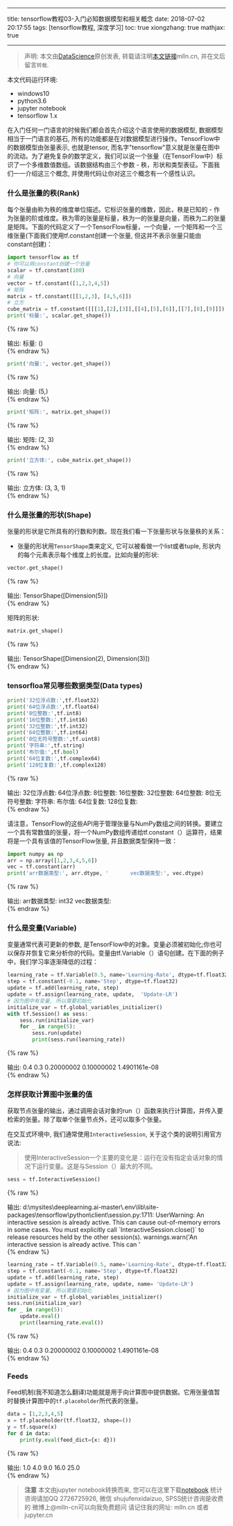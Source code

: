 
---
title: tensorflow教程03-入门必知数据模型和相关概念
date: 2018-07-02 20:17:55
tags: [tensorflow教程, 深度学习]
toc: true
xiongzhang: true
mathjax: true

---
<span></span>
<!-- more -->

> 声明: 本文由[DataScience](http://mlln.cn)原创发表, 转载请注明[本文链接](http://mlln.cn)mlln.cn, 并在文后留言`转载`.

本文代码运行环境:

- windows10
- python3.6
- jupyter notebook
- tensorflow 1.x

在入门任何一门语言的时候我们都会首先介绍这个语言使用的数据模型, 数据模型相当于一门语言的基石, 所有的功能都是在对数据模型进行操作。TensorFlow中的数据模型由张量表示, 也就是tensor, 而名字"tensorflow"意义就是张量在图中的流动。为了避免复杂的数学定义，我们可以说一个张量（在TensorFlow中）标识了一个多维数值数组。该数据结构由三个参数 - 秩，形状和类型表征。下面我们一一介绍这三个概念, 并使用代码让你对这三个概念有一个感性认识。

### 什么是张量的秩(Rank)

每个张量由称为秩的维度单位描述。它标识张量的维数，因此，秩是已知的 - 作为张量的阶或维度。秩为零的张量是标量，秩为一的张量是向量，而秩为二的张量是矩阵。下面的代码定义了一个TensorFlow标量，一个向量，一个矩阵和一个三维张量(下面我们使用tf.constant创建一个张量, 但这并不表示张量只能由constant创建)：


```python
import tensorflow as tf
# 你可以用constant创建一个张量
scalar = tf.constant(100)
# 向量
vector = tf.constant([1,2,3,4,5])
# 矩阵
matrix = tf.constant([[1,2,3], [4,5,6]])
# 立方
cube_matrix = tf.constant([[[1],[2],[3]],[[4],[5],[6]],[[7],[8],[9]]])
print('标量:', scalar.get_shape())

```

{% raw %}
<div class="output">
输出:
    标量: ()
    
</div>
{% endraw %}


```python
print('向量:', vector.get_shape())

```

{% raw %}
<div class="output">
输出:
    向量: (5,)
    
</div>
{% endraw %}


```python
print('矩阵:', matrix.get_shape())

```

{% raw %}
<div class="output">
输出:
    矩阵: (2, 3)
    
</div>
{% endraw %}


```python
print('立方体:', cube_matrix.get_shape())
```

{% raw %}
<div class="output">
输出:
    立方体: (3, 3, 1)
    
</div>
{% endraw %}

### 什么是张量的形状(Shape)

张量的形状是它所具有的行数和列数。现在我们看一下张量形状与张量秩的关系：

- 张量的形状用`TensorShape`类来定义, 它可以被看做一个list或者tuple, 形状内的每个元素表示每个维度上的长度。比如向量的形状:


```python
vector.get_shape()
```




{% raw %}
<div class="output">
输出:
    TensorShape([Dimension(5)])
</div>
{% endraw %}



矩阵的形状:


```python
matrix.get_shape()
```




{% raw %}
<div class="output">
输出:
    TensorShape([Dimension(2), Dimension(3)])
</div>
{% endraw %}



### tensorfloa常见哪些数据类型(Data types)



```python
print('32位浮点数:',tf.float32)
print('64位浮点数:',tf.float64)
print('8位整数:',tf.int8)
print('16位整数:',tf.int16)
print('32位整数:',tf.int32)
print('64位整数:',tf.int64)
print('8位无符号整数:',tf.uint8)
print('字符串:',tf.string)
print('布尔值:',tf.bool)
print('64位复数:',tf.complex64)
print('128位复数:',tf.complex128)
```

{% raw %}
<div class="output">
输出:
    32位浮点数: <dtype: 'float32'>
    64位浮点数: <dtype: 'float64'>
    8位整数: <dtype: 'int8'>
    16位整数: <dtype: 'int16'>
    32位整数: <dtype: 'int32'>
    64位整数: <dtype: 'int64'>
    8位无符号整数: <dtype: 'uint8'>
    字符串: <dtype: 'string'>
    布尔值: <dtype: 'bool'>
    64位复数: <dtype: 'complex64'>
    128位复数: <dtype: 'complex128'>
    
</div>
{% endraw %}

请注意，TensorFlow的这些API用于管理张量与NumPy数组之间的转换。要建立一个具有常数值的张量，将一个NumPy数组传递给tf.constant（）运算符，结果将是一个具有该值的TensorFlow张量, 并且数据类型保持一致：


```python
import numpy as np
arr = np.array([1,2,3,4,5,6])
vec = tf.constant(arr)
print('arr数据类型:', arr.dtype, '       vec数据类型:', vec.dtype)
```

{% raw %}
<div class="output">
输出:
    arr数据类型: int32        vec数据类型: <dtype: 'int32'>
    
</div>
{% endraw %}

### 什么是变量(Variable)

变量通常代表可更新的参数, 是TensorFlow中的对象。变量必须被初始化;你也可以保存并恢复它来分析你的代码。变量由tf.Variable（）语句创建。在下面的例子中，我们学习率逐渐降低的过程：


```python
learning_rate = tf.Variable(0.5, name='Learning-Rate', dtype=tf.float32)
step = tf.constant(-0.1, name='Step', dtype=tf.float32)
update = tf.add(learning_rate, step)
update = tf.assign(learning_rate, update,  'Update-LR')
# 因为图中有变量, 所以需要初始化
initialize_var = tf.global_variables_initializer()
with tf.Session() as sess:
    sess.run(initialize_var)
    for _ in range(5):
        sess.run(update)
        print(sess.run(learning_rate))
```

{% raw %}
<div class="output">
输出:
    0.4
    0.3
    0.20000002
    0.10000002
    1.4901161e-08
    
</div>
{% endraw %}

### 怎样获取计算图中张量的值

获取节点张量的输出，通过调用会话对象的run（）函数来执行计算图，并传入要检索的张量。除了取单个张量节点外，还可以取多个张量。

在交互式环境中, 我们通常使用`InteractiveSession`, 关于这个类的说明引用官方说法:

> 使用InteractiveSession一个主要的变化是：运行在没有指定会话对象的情况下运行变量。这是与Session（）最大的不同。


```python
sess = tf.InteractiveSession()
```

{% raw %}
<div class="output">
输出:
    d:\mysites\deeplearning.ai-master\.env\lib\site-packages\tensorflow\python\client\session.py:1711: UserWarning: An interactive session is already active. This can cause out-of-memory errors in some cases. You must explicitly call `InteractiveSession.close()` to release resources held by the other session(s).
      warnings.warn('An interactive session is already active. This can '
    
</div>
{% endraw %}


```python
learning_rate = tf.Variable(0.5, name='Learning-Rate', dtype=tf.float32)
step = tf.constant(-0.1, name='Step', dtype=tf.float32)
update = tf.add(learning_rate, step)
update = tf.assign(learning_rate, update, name= 'Update-LR')
# 因为图中有变量, 所以需要初始化
initialize_var = tf.global_variables_initializer()
sess.run(initialize_var)
for _ in range(5):
    update.eval()
    print(learning_rate.eval())
```

{% raw %}
<div class="output">
输出:
    0.4
    0.3
    0.20000002
    0.10000002
    1.4901161e-08
    
</div>
{% endraw %}

### Feeds

Feed机制(我不知道怎么翻译)功能就是用于向计算图中提供数据。它用张量值暂时替换计算图中的`tf.placeholder`所代表的张量。 


```python
data = [1,2,3,4,5]
x = tf.placeholder(tf.float32, shape=())
y = tf.square(x)
for d in data:
    print(y.eval(feed_dict={x: d}))
```

{% raw %}
<div class="output">
输出:
    1.0
    4.0
    9.0
    16.0
    25.0
    
</div>
{% endraw %}


> **注意**
> 本文由jupyter notebook转换而来, 您可以在这里下载[notebook](tensorflow教程03-入门必知数据模型和相关概念.ipynb)
> 统计咨询请加QQ 2726725926, 微信 shujufenxidaizuo,  SPSS统计咨询是收费的
> 微博上@mlln-cn可以向我免费题问
> 请记住我的网址: mlln.cn 或者 jupyter.cn

